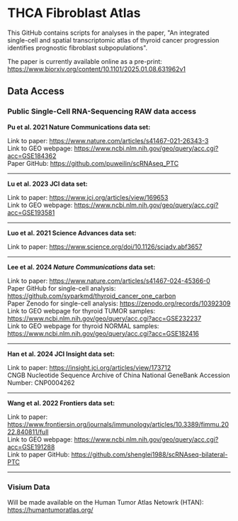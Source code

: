 # THCA Fibroblast Atlas
This GitHub contains scripts for analyses in the paper, "An integrated single-cell and spatial transcriptomic atlas of thyroid cancer progression identifies prognostic fibroblast subpopulations". 

The paper is currently available online as a pre-print: https://www.biorxiv.org/content/10.1101/2025.01.08.631962v1

## Data Access
### Public Single-Cell RNA-Sequencing RAW data access

**Pu et al. 2021 Nature Communications data set:**  

Link to paper: https://www.nature.com/articles/s41467-021-26343-3  
Link to GEO webpage: https://www.ncbi.nlm.nih.gov/geo/query/acc.cgi?acc=GSE184362  
Paper GitHub: https://github.com/puweilin/scRNAseq_PTC

-----------------------------------------------------
   
**Lu et al. 2023 JCI data set:**  

Link to paper: https://www.jci.org/articles/view/169653  
Link to GEO webpage: https://www.ncbi.nlm.nih.gov/geo/query/acc.cgi?acc=GSE193581  

-----------------------------------------------------
   
**Luo et al. 2021 Science Advances data set:**  

Link to paper: https://www.science.org/doi/10.1126/sciadv.abf3657  
   
-----------------------------------------------------

**Lee et al. 2024 *Nature Communications* data set:**  

Link to paper: https://www.nature.com/articles/s41467-024-45366-0  
Paper GitHub for single-cell analysis: https://github.com/syparkmd/thyroid_cancer_one_carbon  
Paper Zenodo for single-cell analysis: https://zenodo.org/records/10392309  
Link to GEO webpage for thyroid TUMOR samples: https://www.ncbi.nlm.nih.gov/geo/query/acc.cgi?acc=GSE232237  
Link to GEO webpage for thyroid NORMAL samples: https://www.ncbi.nlm.nih.gov/geo/query/acc.cgi?acc=GSE182416  

-----------------------------------------------------

**Han et al. 2024 JCI Insight data set:**  

Link to paper: https://insight.jci.org/articles/view/173712  
CNGB Nucleotide Sequence Archive of China National GeneBank Accession Number: CNP0004262  

-----------------------------------------------------
**Wang et al. 2022 Frontiers data set:**  

Link to paper: https://www.frontiersin.org/journals/immunology/articles/10.3389/fimmu.2022.840811/full  
Link to GEO webpage: https://www.ncbi.nlm.nih.gov/geo/query/acc.cgi?acc=GSE191288  
Link to paper GitHub: https://github.com/shenglei1988/scRNAseq-bilateral-PTC

-----------------------------------------------------

### Visium Data

Will be made available on the Human Tumor Atlas Netowrk (HTAN):  
https://humantumoratlas.org/

